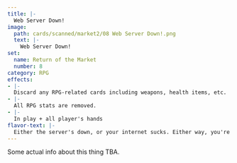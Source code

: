```yaml
---
title: |-
  Web Server Down!
image: 
  path: cards/scanned/market2/08 Web Server Down!.png
  text: |-
    Web Server Down!
set:
  name: Return of the Market
  number: 8
category: RPG
effects: 
- |-
  Discard any RPG-related cards including weapons, health items, etc.
- |-
  All RPG stats are removed.
- |-
  In play + all player's hands
flavor-text: |-
  Either the server's down, or your internet sucks. Either way, you're not playing Runes.
---
```

Some actual info about this thing TBA.
